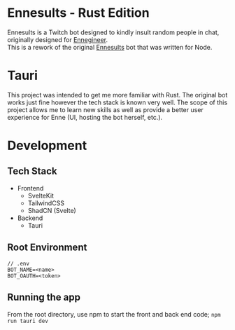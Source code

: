 # Ennesults - Rust Edition
Ennesults is a Twitch bot designed to kindly insult random people in chat, originally designed for [Ennegineer](https://www.twitch.tv/ennegineer/).  
This is a rework of the original [Ennesults](https://github.com/ChristianPayne/Ennesults) bot that was written for Node.

# Tauri
This project was intended to get me more familiar with Rust. The original bot works just fine however the tech stack is known very well. The scope of this project allows me to learn new skills as well as provide a better user experience for Enne (UI, hosting the bot herself, etc.).

# Development
## Tech Stack
- Frontend
  - SvelteKit
  - TailwindCSS
  - ShadCN (Svelte)
- Backend
  - Tauri

## Root Environment
```
// .env
BOT_NAME=<name>
BOT_OAUTH=<token>
```

## Running the app
From the root directory, use npm to start the front and back end code; `npm run tauri dev`
